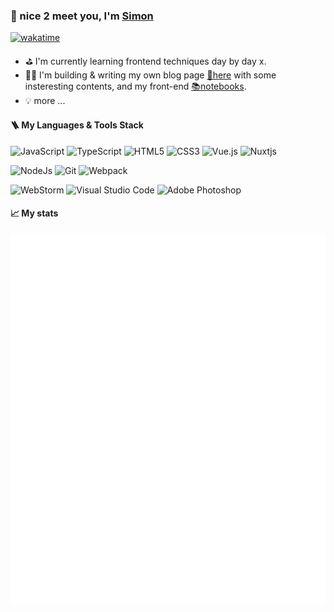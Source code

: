 ### 🥳 nice 2 meet you, I'm [Simon](https://github.com/simon1uo)
[![wakatime](https://wakatime.com/badge/user/35de976a-b6a0-4d20-93bb-9a0d5f8a9ce8.svg)](https://wakatime.com/@35de976a-b6a0-4d20-93bb-9a0d5f8a9ce8)

+ ⛳️ I'm currently learning frontend techniques day by day x.
+ ✍🏻 I'm building & writing my own blog page [🧳here](https://simon1uo.github.io) with some insteresting contents, and my front-end [📚notebooks](https://simon1uo.github.io/notebook).
+ 💡 more ...

#### 🪜 My Languages & Tools Stack

![JavaScript](https://img.shields.io/badge/-JavaScript-%23F7DF1E?style=for-the-badge&logo=javascript&logoColor=000000&color=%23FFCE5A)
![TypeScript](https://img.shields.io/badge/-TypeScript-%23031d30?style=for-the-badge&logo=typescript)
![HTML5](https://img.shields.io/badge/html5-%23E34F26.svg?style=for-the-badge&logo=html5&logoColor=white)
![CSS3](https://img.shields.io/badge/css3-%231572B6.svg?style=for-the-badge&logo=css3&logoColor=white)
![Vue.js](https://img.shields.io/badge/vuejs-%2335495e.svg?style=for-the-badge&logo=vuedotjs&logoColor=%234FC08D)
	![Nuxtjs](https://img.shields.io/badge/Nuxt-002E3B?style=for-the-badge&logo=nuxtdotjs&logoColor=#00DC82)

![NodeJs](https://img.shields.io/badge/-NodeJS-%23339933?style=for-the-badge&logo=Node.js&logoColor=%23ffffff)
![Git](https://img.shields.io/badge/-Git-%23F05032?style=for-the-badge&logo=git&logoColor=%23ffffff)
![Webpack](https://img.shields.io/badge/webpack-%238DD6F9.svg?style=for-the-badge&logo=webpack&logoColor=black)

![WebStorm](https://img.shields.io/badge/webstorm-143?style=for-the-badge&logo=webstorm&logoColor=white&color=black)
![Visual Studio Code](https://img.shields.io/badge/Visual%20Studio%20Code-0078d7.svg?style=for-the-badge&logo=visual-studio-code&logoColor=white)
![Adobe Photoshop](https://img.shields.io/badge/adobe%20photoshop-%2331A8FF.svg?style=for-the-badge&logo=adobe%20photoshop&logoColor=white)

#### 📈 My stats

![github-overview](https://github.com/simon1uo/s1mon-github-stats/blob/master/generated/overview.svg)
![code-languages](https://github.com/simon1uo/s1mon-github-stats/blob/master/generated/languages.svg)

